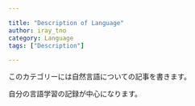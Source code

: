 ```yaml
---

title: "Description of Language"
author: iray_tno
category: Language
tags: ["Description"]

---
```


このカテゴリーには自然言語についての記事を書きます。

自分の言語学習の記録が中心になります。
